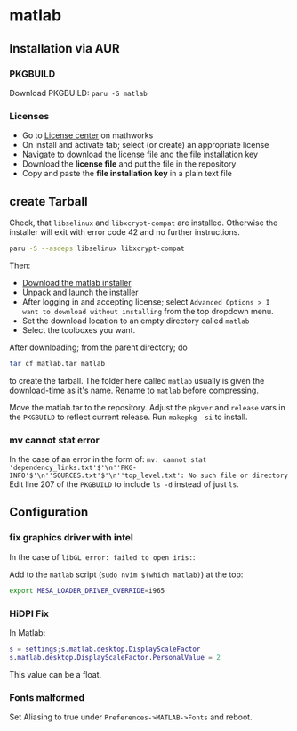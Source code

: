 # matlab

## Installation via AUR

### PKGBUILD
Download PKGBUILD: `paru -G matlab`

### Licenses
- Go to [License center](https://www.mathworks.com/licensecenter) on mathworks
- On install and activate tab; select (or create) an appropriate license
- Navigate to download the license file and the file installation key
- Download the **license file** and put the file in the repository
- Copy and paste the **file installation key** in a plain text file

## create Tarball

Check, that `libselinux` and `libxcrypt-compat` are installed. Otherwise the installer will exit with error code 42 and no further instructions.
```sh
paru -S --asdeps libselinux libxcrypt-compat
```

Then:
-  [Download the matlab installer](https://www.mathworks.com/downloads)
-  Unpack and launch the installer
-  After logging in and accepting license; select `Advanced Options > I want to download without installing` from the top dropdown menu.
-  Set the download location to an empty directory called `matlab`
-  Select the toolboxes you want.

After downloading; from the parent directory; do
```sh
tar cf matlab.tar matlab
```
to create the tarball. The folder here called `matlab` usually is given the download-time as it's name. Rename to `matlab` before compressing.

Move the matlab.tar to the repository.
Adjust the `pkgver` and `release` vars in the `PKGBUILD` to reflect current release.
Run `makepkg -si` to install.

### mv cannot stat error
In the case of an error in the form of:
`mv: cannot stat 'dependency_links.txt'$'\n''PKG-INFO'$'\n''SOURCES.txt'$'\n''top_level.txt': No such file or directory`
Edit line 207 of the `PKGBUILD` to include `ls -d` instead of just `ls`.

## Configuration
### fix graphics driver with intel

In the case of `libGL error: failed to open iris:`:

Add to the `matlab` script (`sudo nvim $(which matlab)`) at the top:
```sh
export MESA_LOADER_DRIVER_OVERRIDE=i965
```

### HiDPI Fix
In Matlab:
```m
s = settings;s.matlab.desktop.DisplayScaleFactor
s.matlab.desktop.DisplayScaleFactor.PersonalValue = 2
```
This value can be a float.

### Fonts malformed
Set Aliasing to true under `Preferences->MATLAB->Fonts` and reboot.
